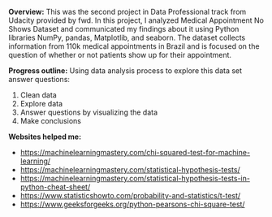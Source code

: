**Overview:**
This was the second project in Data Professional track from Udacity provided by fwd. In this project, I analyzed Medical Appointment No Shows Dataset and communicated my findings about it using Python libraries NumPy, pandas, Matplotlib, and seaborn. The dataset collects information from 110k medical appointments in Brazil and is focused on the question of whether or not patients show up for their appointment.

**Progress outline:**
Using data analysis process to explore this data set answer questions:

1. Clean data
2. Explore data
3. Answer questions by visualizing the data
4. Make conclusions

**Websites helped me:**
- https://machinelearningmastery.com/chi-squared-test-for-machine-learning/
- https://machinelearningmastery.com/statistical-hypothesis-tests/
- https://machinelearningmastery.com/statistical-hypothesis-tests-in-python-cheat-sheet/
- https://www.statisticshowto.com/probability-and-statistics/t-test/
- https://www.geeksforgeeks.org/python-pearsons-chi-square-test/
